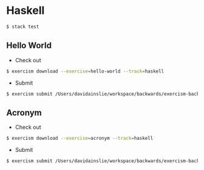 # Haskell

```bash
$ stack test
```

## Hello World

- Check out

```bash
$ exercism download --exercise=hello-world --track=haskell
```

- Submit

```bash
$ exercism submit /Users/davidainslie/workspace/backwards/exercism-backwards/haskell/hello-world/src/HelloWorld.hs /Users/davidainslie/workspace/backwards/exercism-backwards/haskell/hello-world/test/Tests.hs
```

## Acronym

- Check out

```bash
$ exercism download --exercise=acronym --track=haskell
```

- Submit

```bash
$ exercism submit /Users/davidainslie/workspace/backwards/exercism-backwards/haskell/acronym/src/Acronym.hs /Users/davidainslie/workspace/backwards/exercism-backwards/haskell/acronym/test/Tests.hs
```
